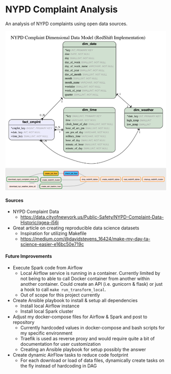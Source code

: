 # NYPD Complaint Analysis

An analysis of NYPD complaints using open data sources.

![dimensional-model-redshift](./images/dimensional_model.er.png)
![nypc-complaint-airflow](./images/nypd-complaint-airflow.png)

#### Sources

* NYPD Complaint Data
  * https://data.cityofnewyork.us/Public-Safety/NYPD-Complaint-Data-Historic/qgea-i56i
* Great article on creating reproducible data science datasets
  * Inspiration for utilizing Makefile
  * https://medium.com/@davidstevens_16424/make-my-day-ta-science-easier-e16bc50e719c

#### Future Improvements

* Execute Spark code from Airflow
  * Local Airflow service is running in a container. Currently limited by not being to able to call Docker container from another within another container. Could create an API (i.e. gunicorn & flask) or just a hook to call `make run_transform_local`.
  * Out of scope for this project currently
* Create Ansible playbook to install & setup all dependencies
  * Install local Airflow instance
  * Install local Spark cluster
* Adjust my docker-compose files for Airflow & Spark and post to repository
  * Currently hardcoded values in docker-compose and bash scripts for my specific environment
  * Traefik is used as reverse proxy and would require quite a bit of documentation for user customization
  * Creating an Ansible playbook for setup possibly the answer
* Create dynamic AirFlow tasks to reduce code footprint
  * For each download or load of data files, dynamically create tasks on the fly instead of hardcoding in DAG
